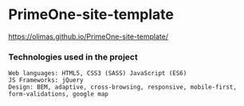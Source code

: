 # PrimeOne-site-template
https://olimas.github.io/PrimeOne-site-template/
### Technologies used in the project
```
Web languages: HTML5, CSS3 (SASS) JavaScript (ES6)
JS Frameworks: jQuery
Design: BEM, adaptive, cross-browsing, responsive, mobile-first,
form-validations, google map
```
